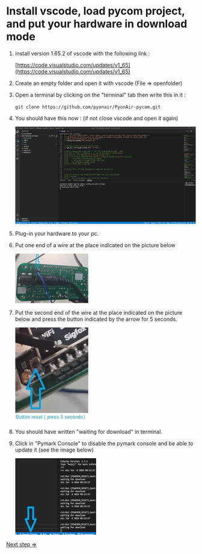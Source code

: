 # Install vscode, load pycom project, and put your hardware in download mode

1. install version 1.65.2 of vscode with the following link :

    [https://code.visualstudio.com/updates/v1_65](https://code.visualstudio.com/updates/v1_65)

2. Create an empty folder and open it with vscode (File => openfolder)

3. Open a terminal by clicking on the "terminal" tab then write this in it :

    ```git clone https://github.com/pyonair/PyonAir-pycom.git```

4. You should have this now : (if not close vscode and open it again)

    ![vscode_tutorial_1](../images/vscode_tutorial_1.png)

5. Plug-in your hardware to your pc.

6. Put one end of a wire at the place indicated on the picture below

    ![Hardware_tutorial_1](../images/Hardware_tutorial_1.jpg)

7. Put the second end of the wire at the place indicated on the picture below and press the button indicated by the arrow for 5 seconds.

    ![Hardware_tutorial_2](../images/Hardware_tutorial_2.jpg)

8. You should have written "waiting for download" in terminal.

9. Click in "Pymark Console" to disable the pymark console and be able to update it (see the image below)

    ![vscode_tutorial_2](../images/vscode_tutorial_2.png)

[Next step =>](../markdowns/Plugins.md)